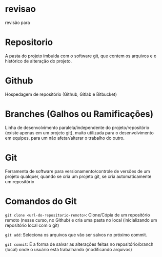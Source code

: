 # revisao
revisão para


# Repositorio

A pasta do projeto imbuida com o software git, que contem os arquivos e o histórico de alteração do projeto.

# Github

Hospedagem de repositório (Github, Gitlab e Bitbucket)

# Branches (Galhos ou Ramificações)

Linha de desenvolvimento paralela/independente do projeto/repositório (existe apenas em um projeto git), muito utilizada para o desenvolvimento em equipes, para um não afetar/alterar o trabalho do outro.

# Git

Ferramenta de software para versionamento/controle de versões de um projeto qualquer, quando se cria um projeto git, se cria automaticamente um repositório

# Comandos do Git

`git clone <url-do-repositorio-remoto>`:  Clone/Cópia de um repositório remoto (nesse curso, no Github) e cria uma pasta no local (inicializando um repositório local com o git)

`git add`: Seleciona os arquivos que vão ser salvos no próximo commit.

`git commit`: É a forma de salvar as alterações feitas no repositório/branch (local) onde o usuário está trabalhando (modificando arquivos)



